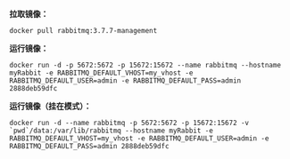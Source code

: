 **拉取镜像：**

    docker pull rabbitmq:3.7.7-management

**运行镜像：**

    docker run -d -p 5672:5672 -p 15672:15672 --name rabbitmq --hostname myRabbit -e RABBITMQ_DEFAULT_VHOST=my_vhost -e RABBITMQ_DEFAULT_USER=admin -e RABBITMQ_DEFAULT_PASS=admin 2888deb59dfc


**运行镜像（挂在模式）：**

    docker run -d --name rabbitmq -p 5672:5672 -p 15672:15672 -v `pwd`/data:/var/lib/rabbitmq --hostname myRabbit -e RABBITMQ_DEFAULT_VHOST=my_vhost -e RABBITMQ_DEFAULT_USER=admin -e RABBITMQ_DEFAULT_PASS=admin 2888deb59dfc﻿